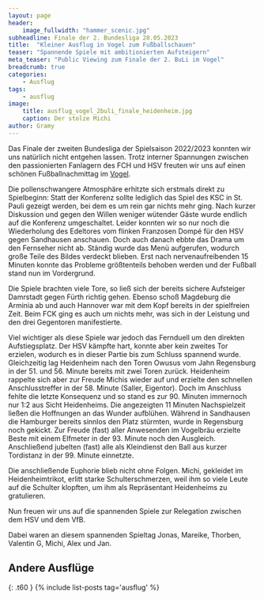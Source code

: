 ```yaml
---
layout: page
header:
    image_fullwidth: "hammer_scenic.jpg"
subheadline: Finale der 2. Bundesliga 28.05.2023
title:  "Kleiner Ausflug in Vogel zum Fußballschauen"
teaser: "Spannende Spiele mit ambitionierten Aufsteigern"
meta_teaser: "Public Viewing zum Finale der 2. BuLi im Vogel"
breadcrumb: true
categories:
    - Ausflug
tags:
    - ausflug
image:
    title: ausflug_vogel_2buli_finale_heidenheim.jpg
    caption: Der stolze Michi
author: Gramy
---
```


Das Finale der zweiten Bundesliga der Spielsaison 2022/2023 konnten wir uns natürlich nicht entgehen lassen.
Trotz interner Spannungen zwischen den passionierten Fanlagern des FCH und HSV freuten wir uns auf einen schönen Fußballnachmittag im [Vogel](https://www.vogelbraeu.de/karlsruhe/lokal.html).

Die pollenschwangere Atmosphäre erhitzte sich erstmals direkt zu Spielbeginn: Statt der Konferenz sollte lediglich das Spiel des KSC in St. Pauli gezeigt werden, bei dem es um rein gar nichts mehr ging.
Nach kurzer Diskussion und gegen den Willen weniger wütender Gäste wurde endlich auf die Konferenz umgeschaltet.
Leider konnten wir so nur noch die Wiederholung des Edeltores vom flinken Franzosen Dompé für den HSV gegen Sandhausen anschauen.
Doch auch danach ebbte das Drama um den Fernseher nicht ab.
Ständig wurde das Menü aufgerufen, wodurch große Teile des Bildes verdeckt blieben.
Erst nach nervenaufreibenden 15 Minuten konnte das Probleme größtenteils behoben werden und der Fußball stand nun im Vordergrund.

Die Spiele brachten viele Tore, so ließ sich der bereits sichere Aufsteiger Damrstadt gegen Fürth richtig gehen.
Ebenso schoß Magdeburg die Arminia ab und auch Hannover war mit dem Kopf bereits in der spielfreien Zeit.
Beim FCK ging es auch um nichts mehr, was sich in der Leistung und den drei Gegentoren manifestierte.

Viel wichtiger als diese Spiele war jedoch das Fernduell um den direkten Aufstiegsplatz.
Der HSV kämpfte hart, konnte aber kein zweites Tor erzielen, wodurch es in dieser Partie bis zum Schluss spannend wurde.
Gleichzeitig lag Heidenheim nach den Toren Owusus vom Jahn Regensburg in der 51. und 56. Minute bereits mit zwei Toren zurück.
Heidenheim rappelte sich aber zur Freude Michis wieder auf und erzielte den schnellen Anschlusstreffer in der 58. Minute (Saller, Eigentor).
Doch im Anschluss fehlte die letzte Konsequenz und so stand es zur 90. Minuten immernoch nur 1:2 aus Sicht Heidenheims.
Die angezeigten 11 Minuten Nachspielzeit ließen die Hoffnungen an das Wunder aufblühen.
Während in Sandhausen die Hamburger bereits sinnlos den Platz stürmten, wurde in Regensburg noch gekickt.
Zur Freude (fast) aller Anwesenden im Vogelbräu erzielte Beste mit einem Elfmeter in der 93. Minute noch den Ausgleich.
Anschließend jubelten (fast) alle als Kleindienst den Ball aus kurzer Tordistanz in der 99. Minute einnetzte.

Die anschließende Euphorie blieb nicht ohne Folgen.
Michi, gekleidet im Heidenheimtrikot, erlitt starke Schulterschmerzen, weil ihm so viele Leute auf die Schulter klopften, um ihm als Repräsentant Heidenheims zu gratulieren.

Nun freuen wir uns auf die spannenden Spiele zur Relegation zwischen dem HSV und dem VfB.

Dabei waren an diesem spannenden Spieltag Jonas, Mareike, Thorben, Valentin G, Michi, Alex und Jan.


## Andere Ausflüge
{: .t60 }
{% include list-posts tag='ausflug' %}
